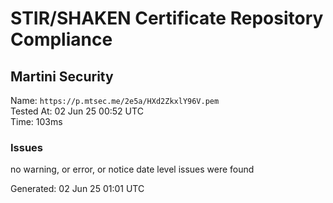 # STIR/SHAKEN Certificate Repository Compliance

## Martini Security

Name: `https://p.mtsec.me/2e5a/HXd2ZkxlY96V.pem`\
Tested At: 02 Jun 25 00:52 UTC\
Time: 103ms

### Issues

no warning, or error, or notice date level issues were found

Generated: 02 Jun 25 01:01 UTC